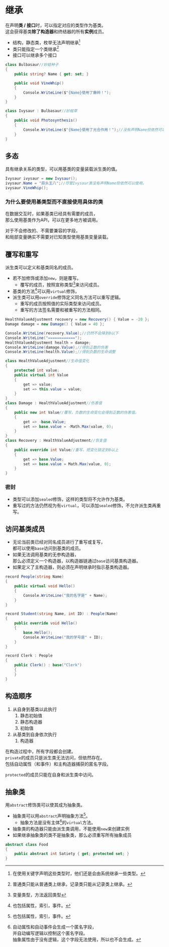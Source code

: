 ﻿# 继承

在声明**类 / 接口**时，可以指定对应的类型作为基类。  
这会获得基类**除了构造器**和终结器的所有**实例**成员。

- 结构，静态类，枚举无法声明继承[^仍然有继承]
- 类只能指定一个类继承[^普通类和记录类不混用]
- 接口可以继承多个接口

[^仍然有继承]:在使用关键字声明这些类型时，他们还是会由系统继承一些类型。
[^普通类和记录类不混用]:普通类只能从普通类上继承，记录类只能从记录类上继承。

```csharp
class Bulbasaur//妙蛙种子
{ 
	public string? Name { get; set; }

	public void VineWhip()
	{
		Console.WriteLine($"{Name}使用了藤辫！");
	}
}

class Ivysaur : Bulbasaur//妙蛙草
{
	public void Photosynthesis()
	{
		Console.WriteLine($"{Name}使用了光合作用！");//没有声明Name但依然可以使用。
	}
}
```

## 多态

具有继承关系的类型，可以用基类的变量装载派生类的值。

```csharp
Ivysaur ivysaur = new Ivysaur();
ivysaur.Name = "蒜头王八";//尽管Ivysaur类没有声明Name但依然可以使用。
ivysaur.VineWhip();
```

### 为什么要使用基类型而不直接使用具体的类

在数据交互时，如果基类已经具有需要的成员，  
那么使用基类作为API，可以在更多地方被调用。

对于不会修改的、不需要兼容的字段，  
和局部变量确实不需要对已知类型使用基类变量装载。

## 覆写和重写

派生类可以定义和基类同名的成员。

- 若不加修饰或添加`new`，则是覆写。
    - 覆写的成员，按照宣称类型[^宣称]来访问成员。
- 基类的方法[^泛方法]可以用`virtual`修饰，  
- 派生类可以用`override`修饰定义同名方法可以重写逻辑。  
    - 重写的成员按照值的实际类型来访问成员。
    - 重写的方法签名需要和被重写的方法相同。

[^泛方法]:也包括属性，索引，事件。
[^宣称]:变量类型，方法返回类型

```csharp
HealthValueAdjustment recovery = new Recovery() { Value = -20 };
Damage damage = new Damage() { Value = 40 };

Console.WriteLine(recovery.Value);//仍然不会降到0以下
Console.WriteLine("============");
HealthValueAdjustment health = damage;
Console.WriteLine(damage.Value);//得到正数的伤害
Console.WriteLine(health.Value);//得到负数的生命调整

class HealthValueAdjustment//生命值变化
{
	protected int value;
	public virtual int Value
	{
		get => value;
		set => this.value = value;
	}
}
class Damage : HealthValueAdjustment//伤害值
{
	public new int Value//覆写，负数的生命变化会得到正数的伤害值。
	{
		get => -base.Value;
		set => base.value = -Math.Max(value, 0);
	}
}
class Recovery : HealthValueAdjustment//恢复值
{
	public override int Value//重写，把变化锁定到0以上
	{
		get => base.Value;
		set => base.value = Math.Max(value, 0);
	}
}
```

### 密封

- 类型可以添加`sealed`修饰，这样的类型将不允许作为基类。
- 重写过的方法仍然视为有`virtual`，可以添加`sealed`修饰，不允许派生类再重写。

## 访问基类成员

- 无论当前类已经对同名成员进行了重写或复写，  
都可以使用`base`访问到基类的成员。
- 如果无法调用基类的无参构造器，  
那么必须定义一个构造器，以构造器链通过`base`访问基类构造器。
- 如果定义了主构造器，则必须在声明继承时指示基类构造器。

```csharp
record People(string Name)
{
	public virtual void Hello()
	{
		Console.WriteLine("我的名字是" + Name);
	}
}

record Student(string Name, int ID) : People(Name)
{
	public override void Hello()
	{
		base.Hello();
		Console.WriteLine("我的学号是" + ID);
	}
}

record Clerk : People
{
	public Clerk() : base("Clerk")
	{
	}
}
```

## 构造顺序

1. 从自身到基类以此执行
   1. 静态初始值
   2. 静态构造器
   3. 初始值
2. 从基类到自身依次执行
   1. 构造器

在构造过程中，所有字段都会创建。  
`private`的成员只是派生类无法访问，但依然存在。  
包括自动属性（和事件）和主构造器捕获的匿名字段。

`protected`的成员只能在自身和派生类中访问。

## 抽象类

用`abstract`修饰类可以使其成为抽象类。

- 抽象类可以用`abstract`声明抽象方法[^泛方法]。
    - 抽象方法是没有主体[^无匿名字段]的`virtual`方法。
- 抽象类的构造器只能由派生类调用，不能使用`new`来创建实例
- 如果继承抽象类的类不是抽象类，那么必须重写所有抽象成员

```csharp
abstract class Food
{
	public abstract int Satiety { get; protected set; }
}
```

[^无匿名字段]:自动属性和自动事件会生成一个匿名字段，  
并自动编写逻辑以控制这个匿名字段。  
抽象属性由于没有逻辑，这个字段无法使用，所以也不会生成。